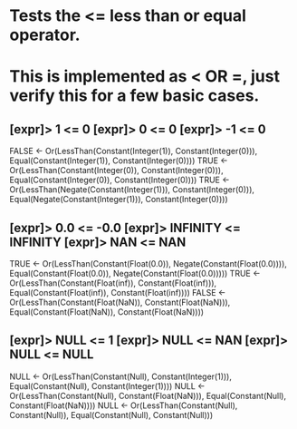 # Tests the <= less than or equal operator.

# This is implemented as < OR =, just verify this for a few basic cases.

[expr]> 1 <= 0
[expr]> 0 <= 0
[expr]> -1 <= 0
---
FALSE ← Or(LessThan(Constant(Integer(1)), Constant(Integer(0))), Equal(Constant(Integer(1)), Constant(Integer(0))))
TRUE ← Or(LessThan(Constant(Integer(0)), Constant(Integer(0))), Equal(Constant(Integer(0)), Constant(Integer(0))))
TRUE ← Or(LessThan(Negate(Constant(Integer(1))), Constant(Integer(0))), Equal(Negate(Constant(Integer(1))), Constant(Integer(0))))

[expr]> 0.0 <= -0.0
[expr]> INFINITY <= INFINITY
[expr]> NAN <= NAN
---
TRUE ← Or(LessThan(Constant(Float(0.0)), Negate(Constant(Float(0.0)))), Equal(Constant(Float(0.0)), Negate(Constant(Float(0.0)))))
TRUE ← Or(LessThan(Constant(Float(inf)), Constant(Float(inf))), Equal(Constant(Float(inf)), Constant(Float(inf))))
FALSE ← Or(LessThan(Constant(Float(NaN)), Constant(Float(NaN))), Equal(Constant(Float(NaN)), Constant(Float(NaN))))

[expr]> NULL <= 1
[expr]> NULL <= NAN
[expr]> NULL <= NULL
---
NULL ← Or(LessThan(Constant(Null), Constant(Integer(1))), Equal(Constant(Null), Constant(Integer(1))))
NULL ← Or(LessThan(Constant(Null), Constant(Float(NaN))), Equal(Constant(Null), Constant(Float(NaN))))
NULL ← Or(LessThan(Constant(Null), Constant(Null)), Equal(Constant(Null), Constant(Null)))
